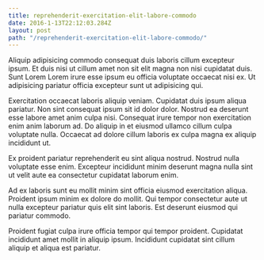 ```yaml
---
title: reprehenderit-exercitation-elit-labore-commodo
date: 2016-1-13T22:12:03.284Z
layout: post
path: "/reprehenderit-exercitation-elit-labore-commodo/"
---
```


Aliquip adipisicing commodo consequat duis laboris cillum excepteur ipsum. Et duis nisi ut cillum amet non sit elit magna non nisi cupidatat duis. Sunt Lorem Lorem irure esse ipsum eu officia voluptate occaecat nisi ex. Ut adipisicing pariatur officia excepteur sunt ut adipisicing qui.

Exercitation occaecat laboris aliquip veniam. Cupidatat duis ipsum aliqua pariatur. Non sint consequat ipsum sit id dolor dolor. Nostrud ea deserunt esse labore amet anim culpa nisi. Consequat irure tempor non exercitation enim anim laborum ad. Do aliquip in et eiusmod ullamco cillum culpa voluptate nulla. Occaecat ad dolore cillum laboris ex culpa magna ex aliquip incididunt ut.

Ex proident pariatur reprehenderit eu sint aliqua nostrud. Nostrud nulla voluptate esse enim. Excepteur incididunt minim deserunt magna nulla sint ut velit aute ea consectetur cupidatat laborum enim.

Ad ex laboris sunt eu mollit minim sint officia eiusmod exercitation aliqua. Proident ipsum minim ex dolore do mollit. Qui tempor consectetur aute ut nulla excepteur pariatur quis elit sint laboris. Est deserunt eiusmod qui pariatur commodo.

Proident fugiat culpa irure officia tempor qui tempor proident. Cupidatat incididunt amet mollit in aliquip ipsum. Incididunt cupidatat sint cillum aliquip et aliqua est pariatur.
